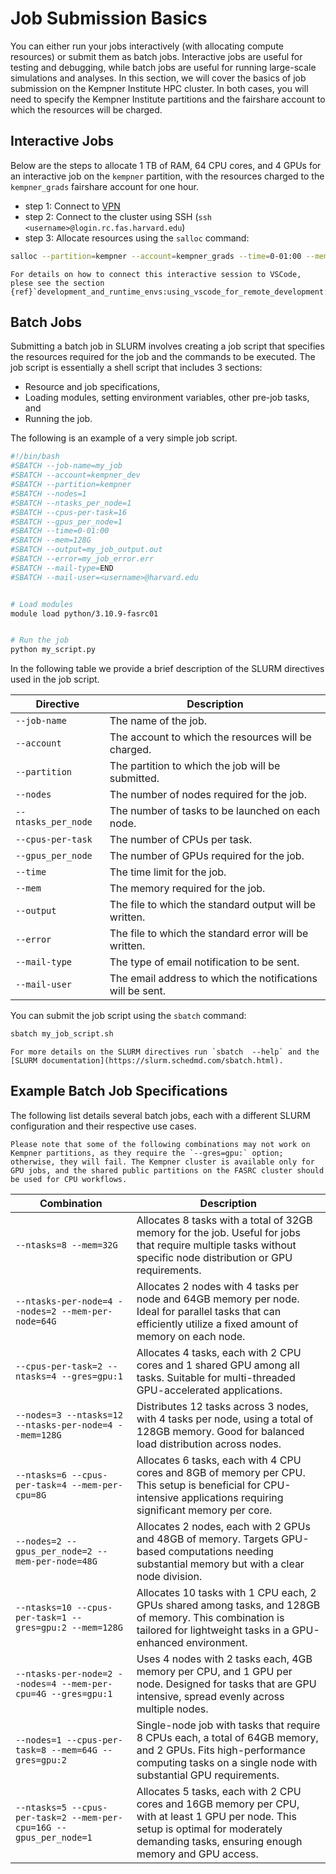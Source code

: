 # Job Submission Basics

You can either run your jobs interactively (with allocating compute resources) or submit them as batch jobs. Interactive jobs are useful for testing and debugging, while batch jobs are useful for running large-scale simulations and analyses. In this section, we will cover the basics of job submission on the Kempner Institute HPC cluster. In both cases, you will need to specify the Kempner Institute partitions and the fairshare account to which the resources will be charged.


## Interactive Jobs

Below are the steps to allocate 1 TB of RAM, 64 CPU cores, and 4 GPUs for an interactive job on the `kempner` partition, with the resources charged to the `kempner_grads` fairshare account for one hour.

- step 1: Connect to [VPN](https://docs.rc.fas.harvard.edu/kb/vpn-setup/)
- step 2: Connect to the cluster using SSH (`ssh <username>@login.rc.fas.harvard.edu`)
- step 3: Allocate resources using the `salloc` command:

```bash
salloc --partition=kempner --account=kempner_grads --time=0-01:00 --mem=1000G --gres=gpu:4 --cpus-per-task=64
```

```{seealso}
For details on how to connect this interactive session to VSCode, plese see the section {ref}`development_and_runtime_envs:using_vscode_for_remote_development:compute_node`.
```

## Batch Jobs

Submitting a batch job in SLURM involves creating a job script that specifies the resources required for the job and the commands to be executed. The job script is essentially a shell script that includes 3 sections:

- Resource and job specifications, 
- Loading modules, setting environment variables, other pre-job tasks, and
- Running the job.

The following is an example of a very simple job script.

```bash
#!/bin/bash
#SBATCH --job-name=my_job
#SBATCH --account=kempner_dev
#SBATCH --partition=kempner
#SBATCH --nodes=1
#SBATCH --ntasks_per_node=1
#SBATCH --cpus-per-task=16
#SBATCH --gpus_per_node=1
#SBATCH --time=0-01:00
#SBATCH --mem=128G
#SBATCH --output=my_job_output.out
#SBATCH --error=my_job_error.err
#SBATCH --mail-type=END
#SBATCH --mail-user=<username>@harvard.edu


# Load modules
module load python/3.10.9-fasrc01 


# Run the job
python my_script.py
```
In the following table we provide a brief description of the SLURM directives used in the job script.

| Directive | Description |
|-----------|-------------|
| `--job-name` | The name of the job. |
| `--account` | The account to which the resources will be charged. |
| `--partition` | The partition to which the job will be submitted. |
| `--nodes` | The number of nodes required for the job. |
| `--ntasks_per_node` | The number of tasks to be launched on each node. |
| `--cpus-per-task` | The number of CPUs per task. |
| `--gpus_per_node` | The number of GPUs required for the job. |
| `--time` | The time limit for the job. |
| `--mem` | The memory required for the job. |
| `--output` | The file to which the standard output will be written. |
| `--error` | The file to which the standard error will be written. |
| `--mail-type` | The type of email notification to be sent. |
| `--mail-user` | The email address to which the notifications will be sent. |


You can submit the job script using the `sbatch` command:

```bash
sbatch my_job_script.sh
```

```{seealso}
For more details on the SLURM directives run `sbatch  --help` and the [SLURM documentation](https://slurm.schedmd.com/sbatch.html).
```

## Example Batch Job Specifications 

The following list details several batch jobs, each with a different SLURM configuration and their respective use cases.

```{warning}
Please note that some of the following combinations may not work on Kempner partitions, as they require the `--gres=gpu:` option; otherwise, they will fail. The Kempner cluster is available only for GPU jobs, and the shared public partitions on the FASRC cluster should be used for CPU workflows.
```

| Combination | Description |
|-------------|-------------|
| `--ntasks=8 --mem=32G` | Allocates 8 tasks with a total of 32GB memory for the job. Useful for jobs that require multiple tasks without specific node distribution or GPU requirements. |
| `--ntasks-per-node=4 --nodes=2 --mem-per-node=64G` | Allocates 2 nodes with 4 tasks per node and 64GB memory per node. Ideal for parallel tasks that can efficiently utilize a fixed amount of memory on each node. |
| `--cpus-per-task=2 --ntasks=4 --gres=gpu:1` | Allocates 4 tasks, each with 2 CPU cores and 1 shared GPU among all tasks. Suitable for multi-threaded GPU-accelerated applications. |
| `--nodes=3 --ntasks=12 --ntasks-per-node=4 --mem=128G` | Distributes 12 tasks across 3 nodes, with 4 tasks per node, using a total of 128GB memory. Good for balanced load distribution across nodes. |
| `--ntasks=6 --cpus-per-task=4 --mem-per-cpu=8G` | Allocates 6 tasks, each with 4 CPU cores and 8GB of memory per CPU. This setup is beneficial for CPU-intensive applications requiring significant memory per core. |
| `--nodes=2 --gpus_per_node=2 --mem-per-node=48G` | Allocates 2 nodes, each with 2 GPUs and 48GB of memory. Targets GPU-based computations needing substantial memory but with a clear node division. |
| `--ntasks=10 --cpus-per-task=1 --gres=gpu:2 --mem=128G` | Allocates 10 tasks with 1 CPU each, 2 GPUs shared among tasks, and 128GB of memory. This combination is tailored for lightweight tasks in a GPU-enhanced environment. |
| `--ntasks-per-node=2 --nodes=4 --mem-per-cpu=4G --gres=gpu:1` | Uses 4 nodes with 2 tasks each, 4GB memory per CPU, and 1 GPU per node. Designed for tasks that are GPU intensive, spread evenly across multiple nodes. |
| `--nodes=1 --cpus-per-task=8 --mem=64G --gres=gpu:2` | Single-node job with tasks that require 8 CPUs each, a total of 64GB memory, and 2 GPUs. Fits high-performance computing tasks on a single node with substantial GPU requirements. |
| `--ntasks=5 --cpus-per-task=2 --mem-per-cpu=16G --gpus_per_node=1` | Allocates 5 tasks, each with 2 CPU cores and 16GB memory per CPU, with at least 1 GPU per node. This setup is optimal for moderately demanding tasks, ensuring enough memory and GPU access. |












